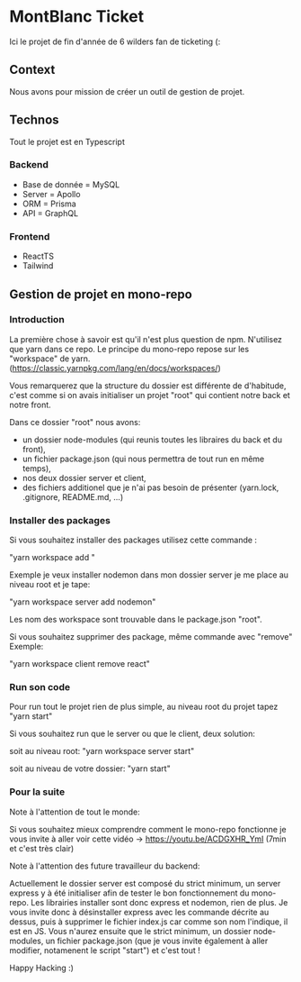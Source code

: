 # MontBlanc Ticket

Ici le projet de fin d'année de 6 wilders fan de ticketing (:

## Context

Nous avons pour mission de créer un outil de gestion de projet.

## Technos

Tout le projet est en Typescript

### Backend

- Base de donnée = MySQL
- Server = Apollo
- ORM = Prisma
- API = GraphQL

### Frontend

- ReactTS
- Tailwind

## Gestion de projet en mono-repo

### Introduction

La première chose à savoir est qu'il n'est plus question de npm. N'utilisez que yarn dans ce repo.
Le principe du mono-repo repose sur les "workspace" de yarn.
(https://classic.yarnpkg.com/lang/en/docs/workspaces/)

Vous remarquerez que la structure du dossier est différente de d'habitude, c'est comme si on avais initialiser un projet "root" qui contient notre back et notre front.

Dans ce dossier "root" nous avons:

- un dossier node-modules (qui reunis toutes les libraires du back et du front),
- un fichier package.json (qui nous permettra de tout run en même temps),
- nos deux dossier server et client,
- des fichiers additionel que je n'ai pas besoin de présenter (yarn.lock, .gitignore, README.md, ...)

### Installer des packages

Si vous souhaitez installer des packages utilisez cette commande :

"yarn workspace <nom du workspace> add <nom du package>"

Exemple je veux installer nodemon dans mon dossier server je me place au niveau root et je tape:

"yarn workspace server add nodemon"

Les nom des workspace sont trouvable dans le package.json "root".

Si vous souhaitez supprimer des package, même commande avec "remove"
Exemple:

"yarn workspace client remove react"

### Run son code

Pour run tout le projet rien de plus simple, au niveau root du projet tapez "yarn start"

Si vous souhaitez run que le server ou que le client, deux solution:

soit au niveau root:
"yarn workspace server start"

soit au niveau de votre dossier:
"yarn start"

### Pour la suite

Note à l'attention de tout le monde:

Si vous souhaitez mieux comprendre comment le mono-repo fonctionne je vous invite à aller voir cette vidéo -> https://youtu.be/ACDGXHR_YmI (7min et c'est très clair)

Note à l'attention des future travailleur du backend:

Actuellement le dossier server est composé du strict minimum, un server express y à été initialiser afin de tester le bon fonctionnement du mono-repo. Les librairies installer sont donc express et nodemon, rien de plus. Je vous invite donc à désinstaller express avec les commande décrite au dessus, puis à supprimer le fichier index.js car comme son nom l'indique, il est en JS. Vous n'aurez ensuite que le strict minimum, un dossier node-modules, un fichier package.json (que je vous invite également à aller modifier, notamenent le script "start") et c'est tout !

Happy Hacking :)
